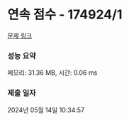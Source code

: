 # 연속 점수 - 174924/1 

[문제 링크](https://level.goorm.io/exam/174924/%EC%97%B0%EC%86%8D-%EC%A0%90%EC%88%98/quiz/1) 

### 성능 요약

메모리: 31.36 MB, 시간: 0.06 ms

### 제출 일자

2024년 05월 14일 10:34:57

